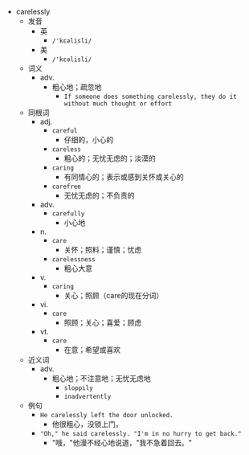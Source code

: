 - carelessly
  - 发音
    - 英
      - `/'kɛəlisli/`
    - 美
      - `/'kɛəlisli/`
  - 词义
    - adv.
      - 粗心地；疏忽地
        - `If someone does something carelessly, they do it without much thought or effort`
  - 同根词
    - adj.
      - `careful`
        - 仔细的，小心的
      - `careless`
        - 粗心的；无忧无虑的；淡漠的
      - `caring`
        - 有同情心的；表示或感到关怀或关心的
      - `carefree`
        - 无忧无虑的；不负责的
    - adv.
      - `carefully`
        - 小心地
    - n.
      - `care`
        - 关怀；照料；谨慎；忧虑
      - `carelessness`
        - 粗心大意
    - v.
      - `caring`
        - 关心；照顾（care的现在分词）
    - vi.
      - `care`
        - 照顾；关心；喜爱；顾虑
    - vt.
      - `care`
        - 在意；希望或喜欢
  - 近义词
    - adv.
      - 粗心地；不注意地；无忧无虑地
        - `sloppily`
        - `inadvertently`
  - 例句
    - `He carelessly left the door unlocked.`
      - 他很粗心，没锁上门。
    - `"Oh," he said carelessly. "I'm in no hurry to get back."`
      - "哦，"他漫不经心地说道，"我不急着回去。" 

